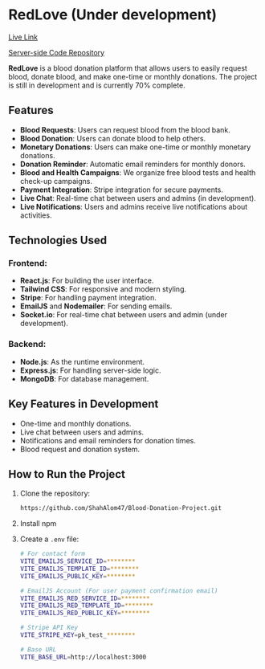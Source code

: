 # RedLove  (Under development)

[Live Link](https://blood-donation-client-zeta.vercel.app)

[Server-side Code Repository](https://github.com/ShahAlom47/Blood-Donation-Server)

**RedLove** is a blood donation platform that allows users to easily request blood, donate blood, and make one-time or monthly donations. The project is still in development and is currently 70% complete.

## Features

- **Blood Requests**: Users can request blood from the blood bank.
- **Blood Donation**: Users can donate blood to help others.
- **Monetary Donations**: Users can make one-time or monthly monetary donations.
- **Donation Reminder**: Automatic email reminders for monthly donors.
- **Blood and Health Campaigns**: We organize free blood tests and health check-up campaigns.
- **Payment Integration**: Stripe integration for secure payments.
- **Live Chat**: Real-time chat between users and admins (in development).
- **Live Notifications**: Users and admins receive live notifications about activities.

## Technologies Used

### Frontend:
- **React.js**: For building the user interface.
- **Tailwind CSS**: For responsive and modern styling.
- **Stripe**: For handling payment integration.
- **EmailJS** and **Nodemailer**: For sending emails.
- **Socket.io**: For real-time chat between users and admin (under development).

### Backend:
- **Node.js**: As the runtime environment.
- **Express.js**: For handling server-side logic.
- **MongoDB**: For database management.

## Key Features in Development

- One-time and monthly donations.
- Live chat between users and admins.
- Notifications and email reminders for donation times.
- Blood request and donation system.

## How to Run the Project

1. Clone the repository:
   ```bash
   https://github.com/ShahAlom47/Blood-Donation-Project.git
2. Install npm
  
3. Create a `.env` file:

   ```bash
   # For contact form
   VITE_EMAILJS_SERVICE_ID=********
   VITE_EMAILJS_TEMPLATE_ID=********
   VITE_EMAILJS_PUBLIC_KEY=********

   # EmailJS Account (For user payment confirmation email)
   VITE_EMAILJS_RED_SERVICE_ID=********
   VITE_EMAILJS_RED_TEMPLATE_ID=********
   VITE_EMAILJS_RED_PUBLIC_KEY=********

   # Stripe API Key
   VITE_STRIPE_KEY=pk_test_********

   # Base URL
   VITE_BASE_URL=http://localhost:3000

  

  
   
